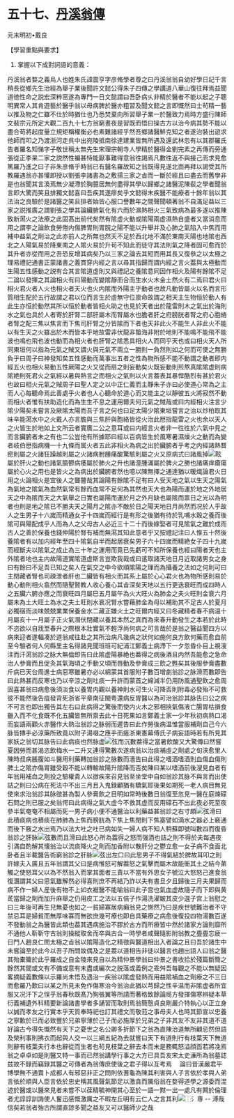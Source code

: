 # 五十七、[丹溪翁傳](https://zh.wikisource.org/wiki/%E4%B9%9D%E9%9D%88%E5%B1%B1%E6%88%BF%E9%9B%86_(%E5%9B%9B%E5%BA%AB%E5%85%A8%E6%9B%B8%E6%9C%AC)/%E5%8D%B710)

元末明初•戴良



【學習重點與要求】

1. 掌握以下成對詞語的意義：



丹溪翁者婺之義烏人也姓朱氏諱震亨字彦脩學者尊之曰丹溪翁翁自幼好學日記千言稍長從鄉先生治經為舉子業後聞許文懿公得朱子四傳之學講道八華山復往拜焉益聞道徳性命之説宏深粹宻遂為專門一日文懿謂曰吾卧病乆非精於醫者不能以起之子聰明異常人其肯遊藝於醫乎翁以母病脾於醫亦粗習及聞文懿之言即慨然曰士茍精一藝以推及物之仁雖不仕於時猶仕也乃悉焚棄向所習舉子業一於醫致力焉時方盛行陳師文裴宗元所定大觀二百九十七方翁窮晝夜是習既而悟曰操古方以治今病其勢不能以盡合苟將起度量立規矩稱權衡必也素難諸經乎然吾鄉諸醫鮮克知之者遂治裝出遊求他師而叩之乃渡浙河走呉中出宛陵抵南徐達建業皆無所遇及還武林忽有以其郡羅氏告者羅名知悌字子敬世稱太無先生宋理宗朝寺人學精於醫得金劉完素之再傳而旁通張從正李杲二家之説然性褊甚恃能厭事難得意翁徃謁焉凡數徃返不與接己而求見愈篤羅乃進之曰子非朱彦脩乎時翁已有醫名羅故知之翁既得見遂北靣再拜以謁受其所教羅遇翁亦甚懽即授以劉張李諸書為之敷揚三家之㫖而一斷於經且曰盡去而舊學非是也翁聞其言渙焉無少凝滯於胸臆居無何盡得其學以歸鄉之諸醫泥陳裴之學者聞翁言即大驚而笑且排獨文懿喜曰吾疾其遂瘳矣乎文懿得末疾醫不能療者十餘年翁以其法治之良驗於是諸醫之笑且排者始皆心服口譽數年之間聲聞頓著翁不自滿足益以三家之説推廣之謂劉張之學其論臟腑氣化有六而於濕熱相火三氣致病為最多遂以推陳致新㵼火之法療之此固髙出前代矣然有隂虚火動或隂陽兩虚濕熱自盛者又當消息而用之謂李之論飲食勞倦内傷脾胃則胃脘之陽不能以升舉并及心肺之氣陷入中焦而用補中益氣之劑治之此亦前人之所無也然天不足於西北地不滿於東南天陽也地隂也西北之人陽氣易於降東南之人隂火易於升茍不知此而徒守其法則氣之降者固可愈而於其升者亦從而用之吾恐反增其病矣乃以三家之論去其短而用其長又復叅之以太極之理易禮記通書正蒙諸書之義貫穿内經之言以尋其指歸而謂内經之言火葢與太極動而生陽五性感動之説有合其言隂道虚則又與禮記之養隂意同因作相火及陽有餘隂不足二論以發揮之其論相火有曰陽動而變隂靜而合而生水火木金土然火有二焉曰君火曰相火君火者人火也相火者天火也火内隂而外陽主乎動者也故凡動皆屬火以名而言形質相生配於五行故謂之君以位而言生於虚無守位禀命故謂之相天主生物恒於動人有此生亦恒於動然其所以恒於動者皆相火助之也見於天者出於龍雷則木之氣出於海則水之氣也具於人者寄於肝腎二部肝屬木而腎屬水也膽者肝之府膀胱者腎之府心胞絡者腎之配三焦以焦言而下焦司肝腎之分皆隂而下者也天非此火不能生人非此火不能以有生天之火雖出於木而皆本乎地故雷非伏龍非蟄海非附於地則不能鳴不能飛不能波也鳴也飛也波也動而為相火者也肝腎之隂悉具相火人而同乎天也或曰相火天人所同東垣何以指為元氣之賊又謂火與元氣不兩立一勝則一負然則如之何而可使之無勝負乎曰周子曰神發知矣五性感動而萬事出五者之性為物所感不能不動謂之動者即内經五火也相火易動五性厥陽之火又從而扇之則妄動矣火既妄動則煎熬真隂隂虚則病隂絶則死君火之氣經以暑與熱言之而相火之氣則以火言葢表其暴悍酷烈有甚於君火也故曰相火元氣之賊周子曰聖人定之以中正仁義而主靜朱子亦曰必使道心常為之主而人心每聽命焉此善處乎火者也人心聽命於道心而又能主之以靜彼五火將寂然不動而相火者惟有扶助造化而為生生不息之運用爾夫何元氣之賊哉或曰内經相火注言少隂少陽矣未嘗言及厥隂太陽而吾子言之何也曰足太陽少隂東垣嘗言之治以炒柏取其味辛能㵼水中之火戴人亦言膽與三焦肝與胞絡皆從火治此厯指龍雷之火也余以天人之火皆生於地如上文所云者實廣二公之意耳或曰内經言火者非一徃徃於六氣中見之而言臟腑者未之有也二公豈他有所據耶曰經以百病皆生於風寒暑濕燥火之動而為變者岐伯厯指病機一十九條而属火者五此非相火為病之出於臟腑者乎考之内經諸熱瞀瘛則屬之火諸狂躁越則屬之火諸病胕腫痛酸驚駭則屬之火又原病式曰諸風掉![眩](https://upload.wikimedia.org/wikipedia/commons/thumb/1/13/SKQSfont.pdf/page3392-20px-SKQSfont.pdf.jpg)屬於肝火之動也諸氣膹鬰病痿屬於肺火之升也諸溼腫滿屬於脾火之勝也諸痛痒瘡瘍屬於心火之用也是皆火之為病出於臟腑者然也噫以陳無擇之通達猶以暖熾論君火日用之火論相火是宜後人之聾瞽哉其論陽有餘隂不足有曰人受天地之氣以生天之陽氣為氣地之隂氣為血然氣常有餘而血常不足何為其然也天大也為陽而運於地之外地居天之中為隂而天之大氣舉之日實也屬陽而運於月之外月缺也屬隂而禀日之光以為明者也則是地之隂已不勝夫天之陽月之隂亦不敵於日之陽天地日月尚然而况於人乎故人之生男子十六嵗而精通女子十四嵗而經行是有形之後猶有待於乳哺水穀之養而後隂可與陽配成乎人而為人之父母古人必近三十二十而後嫁娶者可見隂氣之難於成而古人之善於保養也錢仲陽於腎有補而無㵼其知此意者乎又按禮記注曰人惟五十然後養隂者有以加内經年至四十隂氣自半而起居衰矣男子六十四嵗而精絶女子四十九嵗而經斷夫以隂氣之成止為三十年之運用而竟已先虧可不知所保養也經曰陽者天也主外隂者地也主内故陽道實隂道虚斯言豈欺我哉或曰逺取諸天地日月近取諸男女之身曰有餘曰不足吾已知之矣人在氣交之中今欲順隂陽之理而為攝養之法如之何則可曰主閉藏者腎也司疎泄者肝也二臟皆有相火而其系上屬於心心君火也為物所感則易於動心動則相火翕然而隨聖賢教人收心養心其㫖深矣天地以五行更迭衰旺而成四時人之五臟六腑亦應之而衰旺四月屬巳五月屬午為火大旺火為肺金之夫火旺則金衰六月屬未為土大旺土為水之夫土旺則水衰况腎水嘗藉肺金為母以補助其不足古人於夏月必獨宿而淡味兢兢業業保養金水二藏正嫌火土之旺爾内經又曰冬藏精者春不病温十月屬亥十一月屬子正火氣潛伏閉藏以養其本然之真而為來春升動發生之本若於此時不恣欲以自戕至春升之際根本壯實氣不輕浮尚何病之可言哉於是翁之醫益聞四方以病來迎者遂輻凑於道翁咸往赴之其所治病凡幾病之狀何如施何良方飲何藥而愈自前至今驗者何人何縣里主名得諸見聞班班可紀浦江鄭義士病滯下一夕忽昏仆目上視溲注而汗㵼翁診之脉大無倫即告曰此隂虚陽暴絶也葢得之病後酒且内然吾能愈之急命治人參膏而且促灸其氣海頃之手動又頃而唇動及參膏成三飲之甦矣其後服參膏盡數斤病已天台周進士病惡寒雖暑亦必以綿蒙其首服附子數百增劇翁診之脉滑而數即告曰此熱甚而反寒也乃以辛涼之劑吐痰一升許而蒙首之綿減半仍用防風通聖飲之愈周固喜甚翁曰病愈後須淡食以養胃内觀以養神則水可生火可降否則附毒必發殆不可救彼不能然後告疽發背死浙省平章南征閩粤還病反胃醫以為可治翁診其脉告曰公之病不可言也即出獨告其左右曰此病得之驚後而使内火木之邪相挾氣傷液亡腸胃枯損食雖入而不化食既不化五臟皆無所禀去此十日死果如言鄭義士家一少年秋初病熱口渴而妄語兩顴火赤醫作大熱治翁診之脉弱而遲告曰此作勞後病温惟當服補劑自己今六脉皆摶手必涼藥所致竟以附子湯啜之應手而瘥浙東憲幕傅氏子病妄語時若有所見其家妖之翁切其脉告曰此病痰也然脉虚![弦](https://upload.wikimedia.org/wikipedia/commons/thumb/1/13/SKQSfont.pdf/page2959-20px-SKQSfont.pdf.jpg)而沉數葢得之當暑飲酸又大驚傳曰然嘗夏因勞而甚渴恣飲梅水一二升又連得驚數次遂病翁以治痰補虛之劑處之旬浃愈里人陳時叔病脹腹如斗醫用利藥轉加翁診之脉數而濇告曰此得之嗜酒嗜酒則血傷血傷則脾土之隂亦傷胃雖受穀不能以轉輸故陽升隂降而否矣陳曰某以嗜酒前後溲見血者有年翁用補血之劑投之驗權貴人以㣲疾來召見翁至坐堂中自如翁診其脉不與言而出使詰之則曰公病在死法中不出三月且入鬼録顧猶有驕氣耶後果如期死一老人病目無見使來求治翁診其脉㣲甚為製人參膏飲之目明如常時後數日翁復至忽見一醫在庭煉礞石問之則已服之矣翁愕曰此病得之氣大虚今不救其虚而反用礞石不出此夜必死至夜參半氣奄奄不相屬而死一男子病小便不通醫治以利藥益甚翁診之右寸頗![弦](https://upload.wikimedia.org/wikipedia/commons/thumb/1/13/SKQSfont.pdf/page2959-20px-SKQSfont.pdf.jpg)滑曰此積痰病也積痰在肺肺為上焦而膀胱為下焦上焦閉則下焦塞譬如滴水之器必上竅通而後下竅之水出焉乃以法大吐之吐已病如失一婦人病不知人稍蘇即號叫數四而復昏翁診之肝脉![弦](https://upload.wikimedia.org/wikipedia/commons/thumb/1/13/SKQSfont.pdf/page2959-20px-SKQSfont.pdf.jpg)數而且滑曰此怒心所為葢得之怒而强酒也詰之則不得於夫每遇夜引滿自酌解其懐翁治以流痰降火之劑而加香附以散肝分之鬱立愈一女子病不食面北卧者且半載醫告術窮翁診之肝脉![弦](https://upload.wikimedia.org/wikipedia/commons/thumb/1/13/SKQSfont.pdf/page2959-20px-SKQSfont.pdf.jpg)出左口曰此思男子不得氣結於脾故耳叩之則許嫁夫入廣且五年翁謂其父曰是病惟怒可解葢怒之氣擊而屬木故能衝其土之結今苐觸之使怒耳父以為不然翁入而掌其面者三責以不當有外思女子號泣大怒怒己進食翁復潛謂其父曰思氣雖解然必得喜則庶不再結乃詐以夫有書旦夕且歸後三月夫果歸而病不作一婦人産後有物不上如衣裾醫不能喻翁曰此子宫也氣血虚故隨子而下即與黄茋當歸之劑而加升麻舉之仍用皮工之法以五倍子作湯洗濯皴其皮少選子宫上翁慰之曰三年後可再生兒無憂也如之一貧婦寡居病癩翁見之惻然乃曰是疾世號難治者不守禁忌耳是婦貧而無厚味寡而無欲庶幾可療也即自具藥療之病愈後復投四物湯數百遂不發動翁之為醫皆此類也葢其遇病施治不膠於古方而所療皆中然於諸家方論則靡所不通他人靳靳守古翁則操縱取舍而卒與古合一時學者咸聲隨影附翁教之亹亹忘疲一日門人趙良仁問太極之㫖翁以隂陽造化之精㣲與醫道相出入者論之且曰吾於諸生中未嘗論至於此今以吾子所問故偶及之是葢以道相告非徒以醫言也趙出語人曰翁之醫其殆橐籥於此乎羅成之自金陵來見自以為精仲景學翁曰仲景之書收拾於殘篇斷簡之餘然其間或文有不備或意有未盡或編次之脱落或義例之乖舛吾每觀之不能以無疑因畧摘疑義數條以示羅尚未悟及遇治一疾翁以隂虚發熱而用益隂補血之劑療之不三日而愈羅乃歎曰以某之所見未免作傷寒治今翁治此猶以芎歸之性辛温而非隂虚者所宜服又况汗下之悮乎翁春秋既髙乃狥張翼等所請而著格致餘論局方發揮傷寒辨疑本草衍義補遺外科精要新論諸書學者多誦習而取則焉翁簡慤貞良剛嚴介特執心以正立身以誠而孝友之行實本乎天質奉時祀也訂其禮文而敬蒞之事母夫人也時其節宣以忠養之寧歉於已而必致豐於兄弟寧薄於己子而必施厚於兄弟之子非其友不友非其道不道好論古今得失慨然有天下之憂世之名公卿多折節下之翁為直陳治道無所顧忌然但語及榮利事則拂衣而起與人交一以三綱五紀為去就嘗曰天下有道則行有枝葉天下無道則辭有枝葉夫行本也辭從而生者也茍見枝葉之辭去本而末是務輒怒溢顔靣若將凂焉翁之卓卓如是則醫又特一事而已然翁講學行事之大方已具吾友宋太史濓所為翁墓誌兹故不録而竊録其醫之可傳者為翁傳庶使後之君子得以互考焉
 　論曰昔漢嚴君平博學無不通賣卜成都人有邪惡非正之問則依蓍龜為陳其利害與人子言依於孝與人弟言依於順與人臣言依於忠史稱其風聲氣節足以激貪而厲俗翁在婺得道學之源委而混迹於醫或以醫來見者未嘗不以葆精毓神開其心至於一語一黙一出一處凡有闗於倫理者尤諄諄訓誨使人奮迅感慨激厲之不暇左丘明有云仁人之言其利![⿰氵専 -- 溥](https://upload.wikimedia.org/wikipedia/commons/thumb/1/13/SKQSfont.pdf/page3213-20px-SKQSfont.pdf.jpg)哉信矣若翁者殆古所謂直諒多聞之益友又可以醫師少之哉













